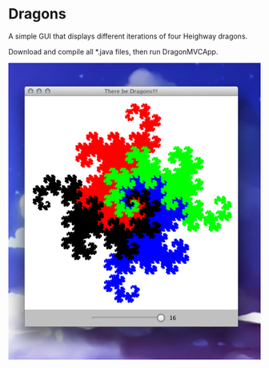 Dragons
=======

A simple GUI that displays different iterations of four Heighway dragons.

Download and compile all *.java files, then run DragonMVCApp.

![My image](https://github.com/cnvrsepnk/Dragons/raw/master/java2.png)
